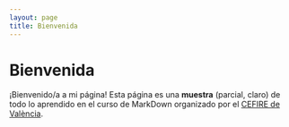 ```yaml
---
layout: page
title: Bienvenida
---
```


# Bienvenida

¡Bienvenido/a a mi página! Esta página es una __muestra__ (parcial, claro) 
de todo lo aprendido en el curso de MarkDown organizado por el [CEFIRE de València](http://cefire.edu.gva.es/sfp/index.php?seccion=edicion&id=9615404).
